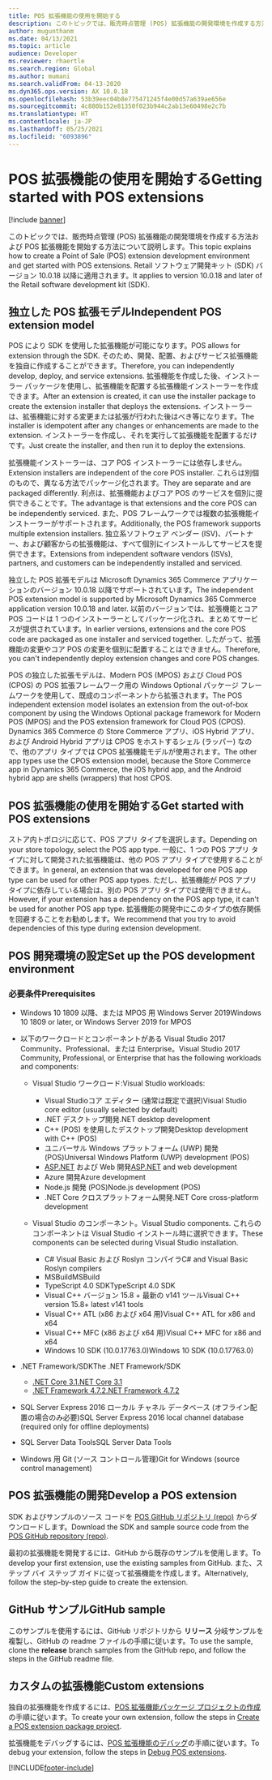 ```yaml
---
title: POS 拡張機能の使用を開始する
description: このトピックでは、販売時点管理 (POS) 拡張機能の開発環境を作成する方法および POS 拡張機能を開始する方法について説明します。
author: mugunthanm
ms.date: 04/13/2021
ms.topic: article
audience: Developer
ms.reviewer: rhaertle
ms.search.region: Global
ms.author: mumani
ms.search.validFrom: 04-13-2020
ms.dyn365.ops.version: AX 10.0.18
ms.openlocfilehash: 53b39eec04b8e775471245f4e00d57a639ae656e
ms.sourcegitcommit: 4c880b152e81350f023b944c2ab13e60498e2c7b
ms.translationtype: HT
ms.contentlocale: ja-JP
ms.lasthandoff: 05/25/2021
ms.locfileid: "6093896"
---
```

# <a name="getting-started-with-pos-extensions"></a><span data-ttu-id="7281f-103">POS 拡張機能の使用を開始する</span><span class="sxs-lookup"><span data-stu-id="7281f-103">Getting started with POS extensions</span></span>

[!include [banner](../../includes/banner.md)]

<span data-ttu-id="7281f-104">このトピックでは、販売時点管理 (POS) 拡張機能の開発環境を作成する方法および POS 拡張機能を開始する方法について説明します。</span><span class="sxs-lookup"><span data-stu-id="7281f-104">This topic explains how to create a Point of Sale (POS) extension development environment and get started with POS extensions.</span></span> <span data-ttu-id="7281f-105">Retail ソフトウェア開発キット (SDK) バージョン 10.0.18 以降に適用されます。</span><span class="sxs-lookup"><span data-stu-id="7281f-105">It applies to version 10.0.18 and later of the Retail software development kit (SDK).</span></span>

## <a name="independent-pos-extension-model"></a><span data-ttu-id="7281f-106">独立した POS 拡張モデル</span><span class="sxs-lookup"><span data-stu-id="7281f-106">Independent POS extension model</span></span>

<span data-ttu-id="7281f-107">POS により SDK を使用した拡張機能が可能になります。</span><span class="sxs-lookup"><span data-stu-id="7281f-107">POS allows for extension through the SDK.</span></span> <span data-ttu-id="7281f-108">そのため、開発、配置、およびサービス拡張機能を独自に作成することができます。</span><span class="sxs-lookup"><span data-stu-id="7281f-108">Therefore, you can independently develop, deploy, and service extensions.</span></span> <span data-ttu-id="7281f-109">拡張機能を作成した後、インストーラー パッケージを使用し、拡張機能を配置する拡張機能インストーラーを作成できます。</span><span class="sxs-lookup"><span data-stu-id="7281f-109">After an extension is created, it can use the installer package to create the extension installer that deploys the extensions.</span></span> <span data-ttu-id="7281f-110">インストーラーは、拡張機能に対する変更または拡張が行われた後はべき等になります。</span><span class="sxs-lookup"><span data-stu-id="7281f-110">The installer is idempotent after any changes or enhancements are made to the extension.</span></span> <span data-ttu-id="7281f-111">インストーラーを作成し、それを実行して拡張機能を配置するだけです。</span><span class="sxs-lookup"><span data-stu-id="7281f-111">Just create the installer, and then run it to deploy the extensions.</span></span>

<span data-ttu-id="7281f-112">拡張機能インストーラーは、コア POS インストーラーには依存しません。</span><span class="sxs-lookup"><span data-stu-id="7281f-112">Extension installers are independent of the core POS installer.</span></span> <span data-ttu-id="7281f-113">これらは別個のもので、異なる方法でパッケージ化されます。</span><span class="sxs-lookup"><span data-stu-id="7281f-113">They are separate and are packaged differently.</span></span> <span data-ttu-id="7281f-114">利点は、拡張機能およびコア POS のサービスを個別に提供できることです。</span><span class="sxs-lookup"><span data-stu-id="7281f-114">The advantage is that extensions and the core POS can be independently serviced.</span></span> <span data-ttu-id="7281f-115">また、POS フレームワークでは複数の拡張機能インストーラーがサポートされます。</span><span class="sxs-lookup"><span data-stu-id="7281f-115">Additionally, the POS framework supports multiple extension installers.</span></span> <span data-ttu-id="7281f-116">独立系ソフトウェア ベンダー (ISV)、パートナー、および顧客からの拡張機能は、すべて個別にインストールしてサービスを提供できます。</span><span class="sxs-lookup"><span data-stu-id="7281f-116">Extensions from independent software vendors (ISVs), partners, and customers can be independently installed and serviced.</span></span>

<span data-ttu-id="7281f-117">独立した POS 拡張モデルは Microsoft Dynamics 365 Commerce アプリケーションのバージョン 10.0.18 以降でサポートされています。</span><span class="sxs-lookup"><span data-stu-id="7281f-117">The independent POS extension model is supported by Microsoft Dynamics 365 Commerce application version 10.0.18 and later.</span></span> <span data-ttu-id="7281f-118">以前のバージョンでは、拡張機能とコア POS コードは 1 つのインストーラーとしてパッケージ化され、まとめてサービスが提供されています。</span><span class="sxs-lookup"><span data-stu-id="7281f-118">In earlier versions, extensions and the core POS code are packaged as one installer and serviced together.</span></span> <span data-ttu-id="7281f-119">したがって、拡張機能の変更やコア POS の変更を個別に配置することはできません。</span><span class="sxs-lookup"><span data-stu-id="7281f-119">Therefore, you can't independently deploy extension changes and core POS changes.</span></span>

<span data-ttu-id="7281f-120">POS の独立した拡張モデルは、Modern POS (MPOS) および Cloud POS (CPOS) の POS 拡張フレームワーク用の Windows Optional パッケージ フレームワークを使用して、既成のコンポーネントから拡張されます。</span><span class="sxs-lookup"><span data-stu-id="7281f-120">The POS independent extension model isolates an extension from the out-of-box component by using the Windows Optional package framework for Modern POS (MPOS) and the POS extension framework for Cloud POS (CPOS).</span></span> <span data-ttu-id="7281f-121">Dynamics 365 Commerce の Store Commerce アプリ、iOS Hybrid アプリ、および Android Hybrid アプリは CPOS をホストするシェル (ラッパー) なので、他のアプリ タイプでは CPOS 拡張機能モデルが使用されます。</span><span class="sxs-lookup"><span data-stu-id="7281f-121">The other app types use the CPOS extension model, because the Store Commerce app in Dynamics 365 Commerce, the iOS hybrid app, and the Android hybrid app are shells (wrappers) that host CPOS.</span></span>

## <a name="get-started-with-pos-extensions"></a><span data-ttu-id="7281f-122">POS 拡張機能の使用を開始する</span><span class="sxs-lookup"><span data-stu-id="7281f-122">Get started with POS extensions</span></span>

<span data-ttu-id="7281f-123">ストア内トポロジに応じて、POS アプリ タイプを選択します。</span><span class="sxs-lookup"><span data-stu-id="7281f-123">Depending on your store topology, select the POS app type.</span></span> <span data-ttu-id="7281f-124">一般に、1 つの POS アプリ タイプに対して開発された拡張機能は、他の POS アプリ タイプで使用することができます。</span><span class="sxs-lookup"><span data-stu-id="7281f-124">In general, an extension that was developed for one POS app type can be used for other POS app types.</span></span> <span data-ttu-id="7281f-125">ただし、拡張機能が POS アプリ タイプに依存している場合は、別の POS アプリ タイプでは使用できません。</span><span class="sxs-lookup"><span data-stu-id="7281f-125">However, if your extension has a dependency on the POS app type, it can't be used for another POS app type.</span></span> <span data-ttu-id="7281f-126">拡張機能の開発中にこのタイプの依存関係を回避することをお勧めします。</span><span class="sxs-lookup"><span data-stu-id="7281f-126">We recommend that you try to avoid dependencies of this type during extension development.</span></span>

## <a name="set-up-the-pos-development-environment"></a><span data-ttu-id="7281f-127">POS 開発環境の設定</span><span class="sxs-lookup"><span data-stu-id="7281f-127">Set up the POS development environment</span></span>

### <a name="prerequisites"></a><span data-ttu-id="7281f-128">必要条件</span><span class="sxs-lookup"><span data-stu-id="7281f-128">Prerequisites</span></span>

+ <span data-ttu-id="7281f-129">Windows 10 1809 以降、または MPOS 用 Windows Server 2019</span><span class="sxs-lookup"><span data-stu-id="7281f-129">Windows 10 1809 or later, or Windows Server 2019 for MPOS</span></span>
+ <span data-ttu-id="7281f-130">以下のワークロードとコンポーネントがある Visual Studio 2017 Community、Professional、または Enterprise。</span><span class="sxs-lookup"><span data-stu-id="7281f-130">Visual Studio 2017 Community, Professional, or Enterprise that has the following workloads and components:</span></span>

    + <span data-ttu-id="7281f-131">Visual Studio ワークロード:</span><span class="sxs-lookup"><span data-stu-id="7281f-131">Visual Studio workloads:</span></span>

        + <span data-ttu-id="7281f-132">Visual Studioコア エディター (通常は既定で選択)</span><span class="sxs-lookup"><span data-stu-id="7281f-132">Visual Studio core editor (usually selected by default)</span></span>
        + <span data-ttu-id="7281f-133">.NET デスクトップ開発</span><span class="sxs-lookup"><span data-stu-id="7281f-133">.NET desktop development</span></span>
        + <span data-ttu-id="7281f-134"> C++ (POS) を使用したデスクトップ開発</span><span class="sxs-lookup"><span data-stu-id="7281f-134">Desktop development with C++ (POS)</span></span>
        + <span data-ttu-id="7281f-135">ユニバーサル Windows プラットフォーム (UWP) 開発 (POS)</span><span class="sxs-lookup"><span data-stu-id="7281f-135">Universal Windows Platform (UWP) development (POS)</span></span>
        + <span data-ttu-id="7281f-136">[ASP.NET](http://asp.net/) および Web 開発</span><span class="sxs-lookup"><span data-stu-id="7281f-136">[ASP.NET](http://asp.net/) and web development</span></span>
        + <span data-ttu-id="7281f-137">Azure 開発</span><span class="sxs-lookup"><span data-stu-id="7281f-137">Azure development</span></span>
        + <span data-ttu-id="7281f-138">Node.js 開発 (POS)</span><span class="sxs-lookup"><span data-stu-id="7281f-138">Node.js development (POS)</span></span>
        + <span data-ttu-id="7281f-139">.NET Core クロスプラットフォーム開発</span><span class="sxs-lookup"><span data-stu-id="7281f-139">.NET Core cross-platform development</span></span>

    + <span data-ttu-id="7281f-140">Visual Studio のコンポーネント。</span><span class="sxs-lookup"><span data-stu-id="7281f-140">Visual Studio components.</span></span> <span data-ttu-id="7281f-141">これらのコンポーネントは Visual Studio インストール時に選択できます。</span><span class="sxs-lookup"><span data-stu-id="7281f-141">These components can be selected during Visual Studio installation.</span></span>

        + <span data-ttu-id="7281f-142">C# Visual Basic および Roslyn コンパイラ</span><span class="sxs-lookup"><span data-stu-id="7281f-142">C# and Visual Basic Roslyn compilers</span></span>
        + <span data-ttu-id="7281f-143">MSBuild</span><span class="sxs-lookup"><span data-stu-id="7281f-143">MSBuild</span></span>
        + <span data-ttu-id="7281f-144">TypeScript 4.0 SDK</span><span class="sxs-lookup"><span data-stu-id="7281f-144">TypeScript 4.0 SDK</span></span>
        + <span data-ttu-id="7281f-145">Visual C++ バージョン 15.8 + 最新の v141 ツール</span><span class="sxs-lookup"><span data-stu-id="7281f-145">Visual C++ version 15.8+ latest v141 tools</span></span>
        + <span data-ttu-id="7281f-146">Visual C++ ATL (x86 および x64 用)</span><span class="sxs-lookup"><span data-stu-id="7281f-146">Visual C++ ATL for x86 and x64</span></span>
        + <span data-ttu-id="7281f-147">Visual C++ MFC (x86 および x64 用)</span><span class="sxs-lookup"><span data-stu-id="7281f-147">Visual C++ MFC for x86 and x64</span></span>
        + <span data-ttu-id="7281f-148">Windows 10 SDK (10.0.17763.0)</span><span class="sxs-lookup"><span data-stu-id="7281f-148">Windows 10 SDK (10.0.17763.0)</span></span>

+ <span data-ttu-id="7281f-149">.NET Framework/SDK</span><span class="sxs-lookup"><span data-stu-id="7281f-149">The .NET Framework/SDK</span></span>

    + [<span data-ttu-id="7281f-150">.NET Core 3.1</span><span class="sxs-lookup"><span data-stu-id="7281f-150">.NET Core 3.1</span></span>](https://dotnet.microsoft.com/download/dotnet/3.1)
    + [<span data-ttu-id="7281f-151">.NET Framework 4.7.2</span><span class="sxs-lookup"><span data-stu-id="7281f-151">.NET Framework 4.7.2</span></span>](https://dotnet.microsoft.com/download/dotnet-framework/thank-you/net472-developer-pack-offline-installer)

+ <span data-ttu-id="7281f-152">SQL Server Express 2016 ローカル チャネル データベース (オフライン配置の場合のみ必要)</span><span class="sxs-lookup"><span data-stu-id="7281f-152">SQL Server Express 2016 local channel database (required only for offline deployments)</span></span>
+ <span data-ttu-id="7281f-153">SQL Server Data Tools</span><span class="sxs-lookup"><span data-stu-id="7281f-153">SQL Server Data Tools</span></span>
+ <span data-ttu-id="7281f-154">Windows 用 Git (ソース コントロール管理)</span><span class="sxs-lookup"><span data-stu-id="7281f-154">Git for Windows (source control management)</span></span>

## <a name="develop-a-pos-extension"></a><span data-ttu-id="7281f-155">POS 拡張機能の開発</span><span class="sxs-lookup"><span data-stu-id="7281f-155">Develop a POS extension</span></span>

<span data-ttu-id="7281f-156">SDK およびサンプルのソース コードを [POS GitHub リポジトリ (repo)](https://github.com/microsoft/Dynamics365Commerce.InStore/tree/release/9.28/src/PosSample/Pos.Extension) からダウンロードします。</span><span class="sxs-lookup"><span data-stu-id="7281f-156">Download the SDK and sample source code from the [POS GitHub repository (repo)](https://github.com/microsoft/Dynamics365Commerce.InStore/tree/release/9.28/src/PosSample/Pos.Extension).</span></span>

<span data-ttu-id="7281f-157">最初の拡張機能を開発するには、GitHub から既存のサンプルを使用します。</span><span class="sxs-lookup"><span data-stu-id="7281f-157">To develop your first extension, use the existing samples from GitHub.</span></span> <span data-ttu-id="7281f-158">また、ステップ バイ ステップ ガイドに従って拡張機能を作成します。</span><span class="sxs-lookup"><span data-stu-id="7281f-158">Alternatively, follow the step-by-step guide to create the extension.</span></span>

## <a name="github-sample"></a><span data-ttu-id="7281f-159">GitHub サンプル</span><span class="sxs-lookup"><span data-stu-id="7281f-159">GitHub sample</span></span>

<span data-ttu-id="7281f-160">このサンプルを使用するには、GitHub リポジトリから **リリース** 分岐サンプルを複製し、GitHub の readme ファイルの手順に従います。</span><span class="sxs-lookup"><span data-stu-id="7281f-160">To use the sample, clone the **release** branch samples from the GitHub repo, and follow the steps in the GitHub readme file.</span></span>

## <a name="custom-extensions"></a><span data-ttu-id="7281f-161">カスタムの拡張機能</span><span class="sxs-lookup"><span data-stu-id="7281f-161">Custom extensions</span></span>

<span data-ttu-id="7281f-162">独自の拡張機能を作成するには、[POS 拡張機能パッケージ プロジェクトの作成](create-pos-extension-package.md) の手順に従います。</span><span class="sxs-lookup"><span data-stu-id="7281f-162">To create your own extension, follow the steps in [Create a POS extension package project](create-pos-extension-package.md).</span></span>

<span data-ttu-id="7281f-163">拡張機能をデバッグするには、[POS 拡張機能のデバッグ](debug-pos-extension.md)の手順に従います。</span><span class="sxs-lookup"><span data-stu-id="7281f-163">To debug your extension, follow the steps in [Debug POS extensions](debug-pos-extension.md).</span></span>

[!INCLUDE[footer-include](../../../includes/footer-banner.md)]
